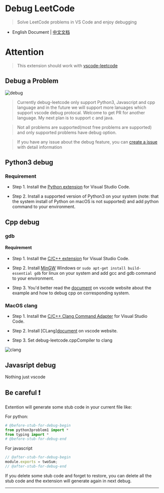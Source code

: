 # Debug LeetCode

> Solve LeetCode problems in VS Code and enjoy debugging

-   English Document | [中文文档](https://github.com/wangtao0101/vscode-debug-leetcode/blob/master/docs/README_zh-CN.md)

# Attention

> This extension should work with [vscode-leetcode](https://marketplace.visualstudio.com/items?itemName=shengchen.vscode-leetcode)

## Debug a Problem

![debug](https://raw.githubusercontent.com/wangtao0101/vscode-debug-leetcode/master/docs/gifs/debug.gif)

> Currently debug-leetcode only support Python3, Javascript and cpp language and in the future we will support more lanuages which support vscode debug protocal. Welcome to get PR for another language. My next plan is to support c and java.

> Not all problems are supported(most free problems are supported) and only supported problems have debug option.

> If you have any issue about the debug feature, you can [create a issue](https://github.com/wangtao0101/vscode-debug-leetcode/issues/new?template=bug.md) with detail information

## Python3 debug

### Requirement

-   Step 1. Install the [Python extension](https://marketplace.visualstudio.com/items?itemName=ms-python.python) for Visual Studio Code.

-   Step 2. Install a supported version of Python3 on your system (note: that the system install of Python on macOS is not supported) and add python command to your environment.

## Cpp debug

### gdb

#### Requirement

-   Step 1. Install the [C/C++ extension](https://marketplace.visualstudio.com/items?itemName=ms-vscode.cpptools) for Visual Studio Code.

-   Step 2. Install [MinGW](https://sourceforge.net/projects/mingw-w64/files/Toolchains%20targetting%20Win32/Personal%20Builds/mingw-builds/installer/mingw-w64-install.exe/download) Windows or `sudo apt-get install build-essential gdb` for linux on your system and add gcc and gdb command to your environment.

-   Step 3. You'd better read the [document](https://code.visualstudio.com/docs/cpp/config-mingw) on vscode website about the example and how to debug cpp on corresponding system.

### MacOS clang

-   Step 1. Install the [C/C++ Clang Command Adapter](https://marketplace.visualstudio.com/items?itemName=mitaki28.vscode-clang) for Visual Studio Code.

-   Step 2. Install [CLang][document](https://code.visualstudio.com/docs/cpp/config-clang-mac) on vscode website.

-   Step 3. Set debug-leetcode.cppCompiler to clang

![clang](https://raw.githubusercontent.com/wangtao0101/vscode-debug-leetcode/master/docs/gifs/compiler.png)

## Javasript debug

Nothing just vscode

## Be careful ❗️

Extention will generate some stub code in your current file like:

For python:

```python
# @before-stub-for-debug-begin
from python3problem1 import *
from typing import *
# @before-stub-for-debug-end
```

For javascript

```js
// @after-stub-for-debug-begin
module.exports = twoSum;
// @after-stub-for-debug-end
```

If you delete some stub code and forget to restore, you can delete all the stub code and the extension will generate again in next debug.

---

